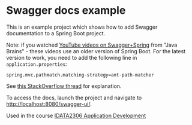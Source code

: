 # Swagger docs example

This is an example project which shows how to add Swagger documentation to a Spring Boot project.

Note: if you watched [YouTube videos on Swagger+Spring](https://www.youtube.com/watch?v=gduKpLW_vdY&t=1022) from "Java
Brains" - these videos use an older version of Spring Boot.
For the latest version to work, you need to add the following line in `application.properties`:

```
spring.mvc.pathmatch.matching-strategy=ant-path-matcher
```

See [this StackOverflow thread](https://stackoverflow.com/questions/70059018/swagger-2-issue-spring-boot) for
explanation.

To access the docs, launch the project and navigate
to [http://localhost:8080/swagger-ui/](http://localhost:8080/swagger-ui/).

Used in the course [IDATA2306 Application Development](https://www.ntnu.edu/studies/courses/IDATA2306)